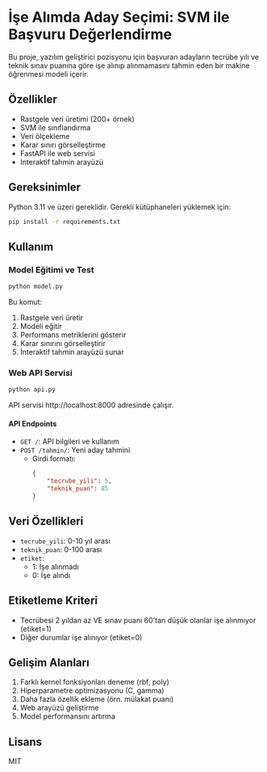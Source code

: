 # İşe Alımda Aday Seçimi: SVM ile Başvuru Değerlendirme

Bu proje, yazılım geliştirici pozisyonu için başvuran adayların tecrübe yılı ve teknik sınav puanına göre işe alınıp alınmamasını tahmin eden bir makine öğrenmesi modeli içerir.

## Özellikler

- Rastgele veri üretimi (200+ örnek)
- SVM ile sınıflandırma
- Veri ölçekleme
- Karar sınırı görselleştirme
- FastAPI ile web servisi
- Interaktif tahmin arayüzü

## Gereksinimler

Python 3.11 ve üzeri gereklidir. Gerekli kütüphaneleri yüklemek için:

```bash
pip install -r requirements.txt
```

## Kullanım

### Model Eğitimi ve Test

```bash
python model.py
```

Bu komut:
1. Rastgele veri üretir
2. Modeli eğitir
3. Performans metriklerini gösterir
4. Karar sınırını görselleştirir
5. İnteraktif tahmin arayüzü sunar

### Web API Servisi

```bash
python api.py
```

API servisi http://localhost:8000 adresinde çalışır.

#### API Endpoints

- `GET /`: API bilgileri ve kullanım
- `POST /tahmin/`: Yeni aday tahmini
  - Girdi formatı:
    ```json
    {
        "tecrube_yili": 5,
        "teknik_puan": 85
    }
    ```

## Veri Özellikleri

- `tecrube_yili`: 0-10 yıl arası
- `teknik_puan`: 0-100 arası
- `etiket`: 
  - 1: İşe alınmadı
  - 0: İşe alındı

## Etiketleme Kriteri

- Tecrübesi 2 yıldan az VE sınav puanı 60'tan düşük olanlar işe alınmıyor (etiket=1)
- Diğer durumlar işe alınıyor (etiket=0)

## Gelişim Alanları

1. Farklı kernel fonksiyonları deneme (rbf, poly)
2. Hiperparametre optimizasyonu (C, gamma)
3. Daha fazla özellik ekleme (örn. mülakat puanı)
4. Web arayüzü geliştirme
5. Model performansını artırma

## Lisans

MIT 